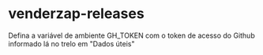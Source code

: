 # venderzap-releases
Defina a variável de ambiente GH_TOKEN com o token de acesso do Github informado lá no trelo em "Dados úteis"
